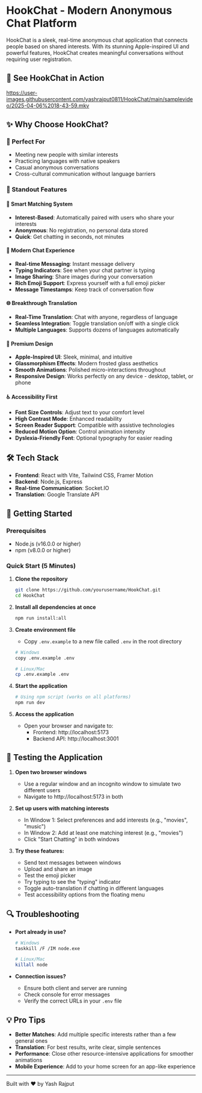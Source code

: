 # HookChat - Modern Anonymous Chat Platform

HookChat is a sleek, real-time anonymous chat application that connects people based on shared interests. With its stunning Apple-inspired UI and powerful features, HookChat creates meaningful conversations without requiring user registration.

## 📱 See HookChat in Action

https://user-images.githubusercontent.com/yashrajput0811/HookChat/main/samplevideo/2025-04-06%2018-43-59.mkv

## ✨ Why Choose HookChat?

### 🎯 Perfect For
- Meeting new people with similar interests
- Practicing languages with native speakers
- Casual anonymous conversations
- Cross-cultural communication without language barriers

### 🚀 Standout Features

#### 🔄 Smart Matching System
- **Interest-Based**: Automatically paired with users who share your interests
- **Anonymous**: No registration, no personal data stored
- **Quick**: Get chatting in seconds, not minutes

#### 💬 Modern Chat Experience
- **Real-time Messaging**: Instant message delivery
- **Typing Indicators**: See when your chat partner is typing
- **Image Sharing**: Share images during your conversation
- **Rich Emoji Support**: Express yourself with a full emoji picker
- **Message Timestamps**: Keep track of conversation flow

#### 🌐 Breakthrough Translation
- **Real-Time Translation**: Chat with anyone, regardless of language
- **Seamless Integration**: Toggle translation on/off with a single click
- **Multiple Languages**: Supports dozens of languages automatically

#### 🎨 Premium Design
- **Apple-Inspired UI**: Sleek, minimal, and intuitive
- **Glassmorphism Effects**: Modern frosted glass aesthetics
- **Smooth Animations**: Polished micro-interactions throughout
- **Responsive Design**: Works perfectly on any device - desktop, tablet, or phone

#### ♿ Accessibility First
- **Font Size Controls**: Adjust text to your comfort level
- **High Contrast Mode**: Enhanced readability
- **Screen Reader Support**: Compatible with assistive technologies
- **Reduced Motion Option**: Control animation intensity
- **Dyslexia-Friendly Font**: Optional typography for easier reading

## 🛠️ Tech Stack

- **Frontend**: React with Vite, Tailwind CSS, Framer Motion
- **Backend**: Node.js, Express
- **Real-time Communication**: Socket.IO
- **Translation**: Google Translate API

## 🚀 Getting Started

### Prerequisites
- Node.js (v16.0.0 or higher)
- npm (v8.0.0 or higher)

### Quick Start (5 Minutes)

1. **Clone the repository**
   ```bash
   git clone https://github.com/yourusername/HookChat.git
   cd HookChat
   ```

2. **Install all dependencies at once**
   ```bash
   npm run install:all
   ```

3. **Create environment file**
   - Copy `.env.example` to a new file called `.env` in the root directory
   ```bash
   # Windows
   copy .env.example .env
   
   # Linux/Mac
   cp .env.example .env
   ```

4. **Start the application**
   ```bash
   # Using npm script (works on all platforms)
   npm run dev

5. **Access the application**
   - Open your browser and navigate to:
     - Frontend: http://localhost:5173
     - Backend API: http://localhost:3001

## 🧪 Testing the Application

1. **Open two browser windows**
   - Use a regular window and an incognito window to simulate two different users
   - Navigate to http://localhost:5173 in both

2. **Set up users with matching interests**
   - In Window 1: Select preferences and add interests (e.g., "movies", "music")
   - In Window 2: Add at least one matching interest (e.g., "movies")
   - Click "Start Chatting" in both windows

3. **Try these features:**
   - Send text messages between windows
   - Upload and share an image
   - Test the emoji picker
   - Try typing to see the "typing" indicator
   - Toggle auto-translation if chatting in different languages
   - Test accessibility options from the floating menu

## 🔍 Troubleshooting

- **Port already in use?**
  ```bash
  # Windows
  taskkill /F /IM node.exe
  
  # Linux/Mac
  killall node
  ```

- **Connection issues?**
  - Ensure both client and server are running
  - Check console for error messages
  - Verify the correct URLs in your `.env` file

## 💡 Pro Tips

- **Better Matches**: Add multiple specific interests rather than a few general ones
- **Translation**: For best results, write clear, simple sentences
- **Performance**: Close other resource-intensive applications for smoother animations
- **Mobile Experience**: Add to your home screen for an app-like experience

---

Built with ❤️ by Yash Rajput 
